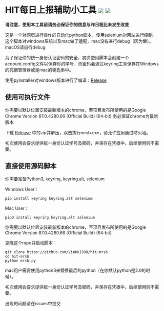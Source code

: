 # HIT每日上报辅助小工具 ![](https://img.shields.io/badge/license-GNU-blue) ![](https://img.shields.io/badge/Python-3.7.4-blue)

**请注意，使用本工具前请务必保证你的信息与昨日相比未发生改变**

这是一个对网页进行操作的自动化python脚本，使用selenium对网站进行控制。这个脚本对windows系统以及mac做了适配，mac没有进行debug（因为懒）。macOS请自行debug

为了保证你的统一身份认证密码的安全，初次使用脚本会创建一个account.config文件以保存你的学号，而密码会通过keyring工具保存在Windows的凭据管理器或是mac的钥匙串中。

使用pyinstaller对windows版本进行了编译：[Release](https://github.com/VinKK1998/hit-mrsb/releases/tag/v1.22474487139)



## 使用可执行文件

你需要以默认位置安装最新版本的chrome，至项目发布所使用的是Google Chrome Version 87.0.4280.66 (Official Build) (64-bit) 务必保证chrome为最新版本

下载 [Release](https://github.com/VinKK1998/hit-mrsb/releases/tag/v1.22474487139) 中的zip并解压，双击执行mrsb.exe，请允许应用通过防火墙。

初次使用会要求提供统一身份认证学号及密码，并保存在凭据中，后续使用则不需要。



## 直接使用源码脚本

你需要准备Python3, keyring, keyring.alt, selenium

Windows User：

```
pip install keyring keyring.alt selenium
```

Mac User：

```
pip3 install keyring keyring.alt selenium
```

你需要以默认位置安装最新版本的chrome，至项目发布所使用的是Google Chrome Version 87.0.4280.66 (Official Build) (64-bit)

克隆这个repo并启动脚本：

```
git clone https://github.com/VinKK1998/hit-mrsb
cd hit-mrsb
python mrsb.py
```

mac用户需要使用python3来替换最后的python（在你默认python是2.0的时候）。

初次使用会要求提供统一身份认证学号及密码，并保存在凭据中，后续使用则不需要。

出现的问题请在issues中提交
